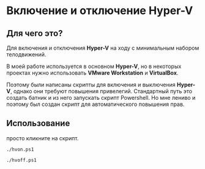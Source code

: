 # Включение и отключение Hyper-V

## Для чего это?
Для включения и отключения **Hyper-V** на ходу с минимальным набором телодвижений.

В моей работе используется в основном **Hyper-V**, но в некоторых проектах нужно 
использовать **VMware Workstation** и **VirtualBox**.

Поэтому были написаны скрипты для включения и выключения **Hyper-V**, однако 
они требуют повышения привелегий. Стандартный путь это создать батник
и из него запускать скрипт Powershell. Но мне лениво и поэтому был создан скрипт
для автоматического повышения прав. 

## Использование 

просто кликните на скрипт.

`./hvon.ps1`

`./hvoff.ps1`


